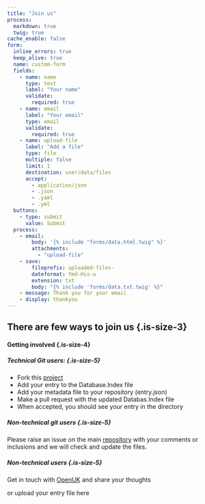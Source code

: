 ```yaml
---
title: "Join us"
process:
  markdown: true
  twig: true
cache_enable: false
form:
  inline_errors: true
  keep_alive: true
  name: custom-form
  fields:
    - name: name
      type: text
      label: "Your name"
      validate:
        required: true
    - name: email
      label: "Your email"
      type: email
      validate:
        required: true
    - name: upload-file
      label: "Add a file"
      type: file
      multiple: false
      limit: 1
      destination: user/data/files
      accept:
        - application/json
        - .json
        - .yaml
        - .yml
  buttons:
    - type: submit
      value: Submit
  process:
    - email:
        body: '{% include "forms/data.html.twig" %}'
        attachments:
          - "upload-file"
    - save:
        fileprefix: uploaded-files-
        dateformat: Ymd-His-u
        extension: txt
        body: "{% include 'forms/data.txt.twig' %}"
    - message: Thank you for your email
    - display: thankyou
---
```


## There are few ways to join us {.is-size-3}

#### Getting involved {.is-size-4}

##### Technical Git users: {.is-size-5}

- Fork this [project](https://github.com/OpenUK/publiccode.directory)
- Add your entry to the Database.Index file
- Add your metadata file to your repository (entry.json)
- Make a pull request with the updated Databas.Index file
- When accepted, you should see your entry in the directory

##### Non-technical git users {.is-size-5}

Please raise an issue on the main [repository](https://github.com/OpenUK/publiccode.directory/issues) with your comments or inclusions and we will check and update the files.

##### Non-technical users {.is-size-5}

Get in touch with [OpenUK](https://openuk.uk) and share your thoughts

or upload your entry file here
